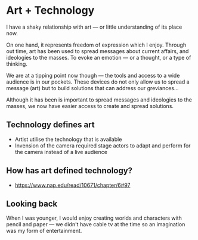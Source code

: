 # Art + Technology

I have a shaky relationship with art — or little understanding of its place now.

On one hand, it represents freedom of expression which I enjoy. Through out time, art has been used to spread messages about current affairs, and ideologies to the masses. To evoke an emotion — or a thought, or a type of thinking.

We are at a tipping point now though — the tools and access to a wide audience is in our pockets. These devices do not only allow us to spread a message (art) but to build solutions that can address our greviances…

Although it has been is important to spread messages and ideologies to the masses, we now have easier access to create and spread solutions.

## Technology defines art

- Artist utilise the technology that is available
- Invension of the camera required stage actors to adapt and perform for the camera instead of a live audience

## How has art defined technology?

- https://www.nap.edu/read/10671/chapter/6#97

## Looking back

When I was younger, I would enjoy creating worlds and characters with pencil and paper — we didn't have cable tv at the time so an imagination was my form of entertainment.